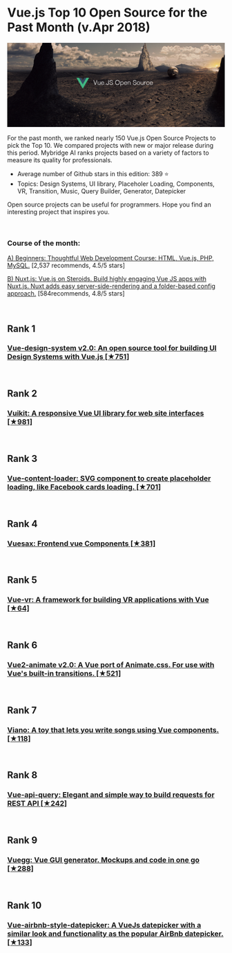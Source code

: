 # Vue.js Top 10 Open Source for the Past Month (v.Apr 2018)

<img src="apr-vue-opensource.jpg" width="800" alt="Mybridge"></a>

For the past month, we ranked nearly 150 Vue.js Open Source Projects to pick the Top 10. 
We compared projects with new or major release during this period. Mybridge AI ranks projects based on a variety of factors to measure its quality for professionals.

* Average number of Github stars in this edition: 389 ⭐️
* Topics: Design Systems, UI library, Placeholer Loading, Components, VR, Transition, Music, Query Builder, Generator, Datepicker

Open source projects can be useful for programmers. Hope you find an interesting project that inspires you.

<br>

### Course of the month:

[A) Beginners: Thoughtful Web Development Course: HTML, Vue.js, PHP, MySQL.](http://bit.ly/2qCAvrM) [2,537 recommends, 4.5/5 stars]

[B) Nuxt.js: Vue.js on Steroids. Build highly engaging Vue JS apps with Nuxt.js. Nuxt adds easy server-side-rendering and a folder-based config approach.](http://bit.ly/2GU4V01) [584recommends, 4.8/5 stars]

<br>

## Rank 1
### [Vue-design-system v2.0: An open source tool for building UI Design Systems with Vue.js [★751]](https://github.com/viljamis/vue-design-system?utm_source=mybridge&utm_medium=blog&utm_campaign=read_more)


<br>

## Rank 2
### [Vuikit: A responsive Vue UI library for web site interfaces [★981]](https://github.com/vuikit/vuikit?utm_source=mybridge&utm_medium=blog&utm_campaign=read_more)


<br>

## Rank 3
### [Vue-content-loader: SVG component to create placeholder loading, like Facebook cards loading. [★701]](https://github.com/egoist/vue-content-loader?utm_source=mybridge&utm_medium=blog&utm_campaign=read_more)


<br>

## Rank 4
### [Vuesax: Frontend vue Components [★381]](https://github.com/lusaxweb/vuesax?utm_source=mybridge&utm_medium=blog&utm_campaign=read_more)


<br>

## Rank 5
### [Vue-vr: A framework for building VR applications with Vue [★64]](https://github.com/imudin/vue-vr?utm_source=mybridge&utm_medium=blog&utm_campaign=read_more)


<br>

## Rank 6
### [Vue2-animate v2.0: A Vue port of Animate.css. For use with Vue's built-in transitions. [★521]](https://github.com/asika32764/vue2-animate?utm_source=mybridge&utm_medium=blog&utm_campaign=read_more)


<br>

## Rank 7
### [Viano: A toy that lets you write songs using Vue components. [★118]](https://github.com/isaaclyman/Viano?utm_source=mybridge&utm_medium=blog&utm_campaign=read_more)


<br>

## Rank 8
### [Vue-api-query: Elegant and simple way to build requests for REST API [★242]](https://github.com/robsontenorio/vue-api-query?utm_source=mybridge&utm_medium=blog&utm_campaign=read_more)


<br>

## Rank 9
### [Vuegg: Vue GUI generator. Mockups and code in one go [★288]](https://github.com/vuegg/vuegg?utm_source=mybridge&utm_medium=blog&utm_campaign=read_more)


<br>

## Rank 10
### [Vue-airbnb-style-datepicker: A VueJs datepicker with a similar look and functionality as the popular AirBnb datepicker. [★133]](https://github.com/MikaelEdebro/vue-airbnb-style-datepicker?utm_source=mybridge&utm_medium=blog&utm_campaign=read_more)
